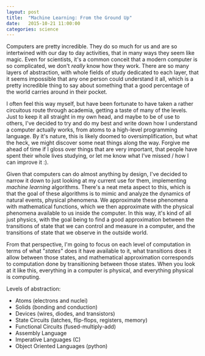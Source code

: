 ```yaml
---
layout: post
title:  "Machine Learning: From the Ground Up"
date:   2015-10-21 11:00:00
categories: science
---
```


Computers are pretty incredible. They do so much for us and are so intertwined with our day to day activities, that in many ways they seem like magic. Even for scientists, it's a common conceit that a modern computer is so complicated, we don't _really_ know how they work. There are so many layers of abstraction, with whole fields of study dedicated to each layer, that it seems impossible that any one person could understand it all, which is a pretty incredible thing to say about something that a good percentage of the world carries around in their pocket. 

I often feel this way myself, but have been fortunate to have taken a rather circuitous route through academia, getting a taste of many of the levels. Just to keep it all straight in my own head, and maybe to be of use to others, I've decided to try and do my best and write down how I understand a computer actually works, from atoms to a high-level programming language. By it's nature, this is likely doomed to oversimplification, but what the heck, we might discover some neat things along the way. Forgive me ahead of time if I gloss over things that are very important, that people have spent their whole lives studying, or let me know what I've missed / how I can improve it :).

Given that computers can do almost anything by design, I've decided to narrow it down to just looking at my current use for them, implementing *machine learning* algorithms. There's a neat meta aspect to this, which is that the goal of these algorithms is to mimic and analyze the dynamics of natural events, physical phenomena. We approximate these phenomena with mathematical functions, which we then approximate with the physical phenomena available to us inside the computer. In this way, it's kind of all just physics, with the goal being to find a good approximation between the transitions of state that we can control and measure in a computer, and the transitions of state that we observe in the outside world.

From that perspective, I'm going to focus on each level of computation in terms of what "_states_" does it have available to it, what transitions does it allow between those states, and mathematical approximation corresponds to computation done by transitioning between those states. When you look at it like this, everything in a computer is physical, and everything physical is computing. 

Levels of abstraction:
+ Atoms (electrons and nuclei)
+ Solids (bonding and conduction)
+ Devices (wires, diodes, and transistors)
+ State Circuits (latches, flip-flops, registers, memory)
+ Functional Circuits (fused-multiply-add)
+ Assembly Language
+ Imperative Languages (C)
+ Object Oriented Languages (python)